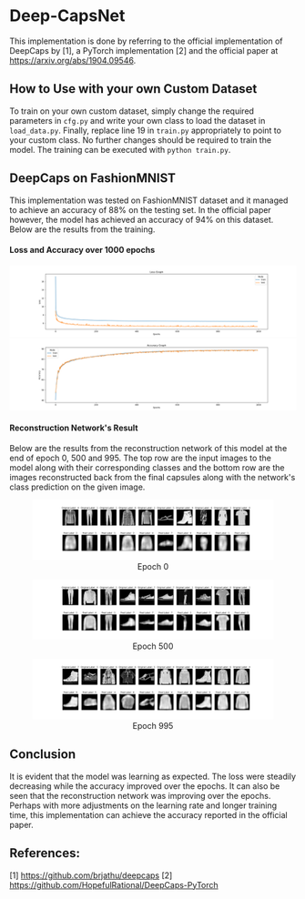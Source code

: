﻿
# Deep-CapsNet

This implementation is done by referring to the official implementation of DeepCaps by [1], a PyTorch implementation [2] and the official paper at https://arxiv.org/abs/1904.09546. 

## How to Use with your own Custom Dataset
To train on your own custom dataset, simply change the required parameters in `cfg.py` and write your own class to load the dataset in `load_data.py`. Finally, replace line 19 in `train.py` appropriately to point to your custom class. No further changes should be required to train the model. The training can be executed with `python train.py`.

## DeepCaps on FashionMNIST
This implementation was tested on FashionMNIST dataset and it managed to achieve an accuracy of 88% on the testing set. In the official paper however, the model has achieved an accuracy of 94% on this dataset. Below are the results from the training.

#### Loss and Accuracy over 1000 epochs
<img src="graphs/loss_graph.png" width="800" />  <img src="graphs/accuracy_graph.png" width="800"/>  

#### Reconstruction Network's Result
Below are the results from the reconstruction network of this model at the end of epoch 0, 500 and 995. The top row are the input images to the model along with their corresponding classes and the bottom row are the images reconstructed back from the final capsules along with the network's class prediction on the given image.

<figure class="image">
  <img src="graphs/Original_vs_Reconstructed_Epoch_0.png" >
  <div align="center"><figcaption>Epoch 0</figcaption></div>
</figure>

<figure class="image">
  <img src="graphs/Original_vs_Reconstructed_Epoch_500.png">
  <div align="center"><figcaption>Epoch 500</figcaption></div>
</figure>

<figure class="image">
  <img src="graphs/Original_vs_Reconstructed_Epoch_995.png">
  <div align="center"><figcaption>Epoch 995</figcaption></div>
</figure>

## Conclusion
It is evident that the model was learning as expected. The loss were steadily decreasing while the accuracy improved over the epochs. It can also be seen that the reconstruction network was improving over the epochs. Perhaps with more adjustments on the learning rate and longer training time, this implementation can achieve the accuracy reported in the official paper.




## References:

[1] https://github.com/brjathu/deepcaps
[2] https://github.com/HopefulRational/DeepCaps-PyTorch
